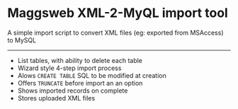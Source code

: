 # Maggsweb XML-2-MyQL import tool

A simple import script to convert XML files (eg: exported from MSAccess) to MySQL

<hr>

- List tables, with ability to delete each table
- Wizard style 4-step import process
- Alows `CREATE TABLE` SQL to be modified at creation
- Offers `TRUNCATE` before import an an option
- Shows imported records on complete
- Stores uploaded XML files